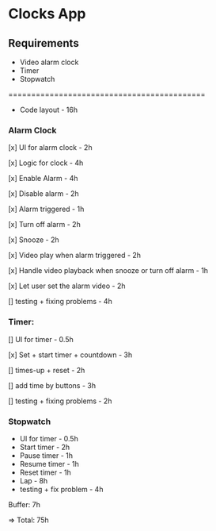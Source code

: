 # Clocks App

## Requirements

- Video alarm clock
- Timer
- Stopwatch

===========================================

- Code layout - 16h

### Alarm Clock

[x] UI for alarm clock - 2h

[x] Logic for clock - 4h

[x] Enable Alarm - 4h

[x] Disable alarm - 2h

[x] Alarm triggered - 1h

[x] Turn off alarm - 2h

[x] Snooze - 2h

[x] Video play when alarm triggered - 2h

[x] Handle video playback when snooze or turn off alarm - 1h

[x] Let user set the alarm video - 2h

[] testing + fixing problems - 4h

### Timer:

[] UI for timer - 0.5h

[x] Set + start timer + countdown - 3h

[] times-up + reset - 2h

[] add time by buttons - 3h

[] testing + fixing problems - 2h

### Stopwatch

- UI for timer - 0.5h
- Start timer - 2h
- Pause timer - 1h
- Resume timer - 1h
- Reset timer - 1h
- Lap - 8h
- testing + fix problem - 4h

Buffer: 7h

=> Total: 75h
